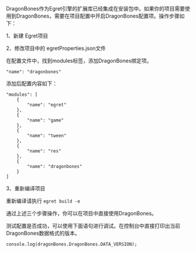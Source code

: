 DragonBones作为Egret引擎的扩展库已经集成在安装包中。如果你的项目需要使用到DragonBones，需要在项目配置中开启DragonBones配置项。操作步骤如下：

1、新建 Egret项目

2、修改项目中的 egretProperties.json文件

在配置文件中，找到modules标签，添加DragonBones绑定项。

```
"name": "dragonbones"
```

添加后配置内容如下：

```
"modules": [
    {
        "name": "egret"
    },
    {
        "name": "game"
    },
    {
        "name": "tween"
    },
    {
        "name": "res"
    },
    {
        "name": "dragonbones"
    }
]
 ```

3、重新编译项目


重新编译请执行 `egret build -e`

通过上述三个步骤操作，你可以在项目中直接使用DragonBones。

测试配置是否成功，可以使用下面语句进行调试。在控制台中直接打印出当前DragonBones数据格式的版本。

```
console.log(dragonBones.DragonBones.DATA_VERSION);
```